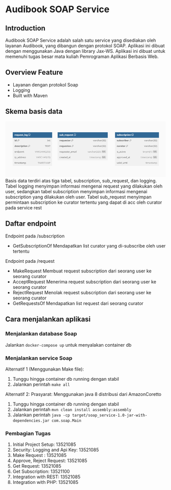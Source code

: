 # Audibook SOAP Service

## Introduction

Audibook SOAP Service adalah salah satu service yang disediakan oleh layanan Audibook, yang dibangun dengan protokol SOAP. Aplikasi ini dibuat dengan menggunakan Java dengan library Jax-WS. Aplikasi ini dibuat untuk memenuhi tugas besar mata kuliah Pemrograman Aplikasi Berbasis Web.

## Overview Feature

- Layanan dengan protokol Soap
- Logging
- Built with Maven

## Skema basis data

![skema](docs/erd.png)  
Basis data terdiri atas tiga tabel, subscription, sub_request, dan logging. Tabel logging menyimpan informasi mengenai request yang dilakukan oleh user, sedangkan tabel subscription menyimpan informasi mengenai subscription yang dilakukan oleh user. Tabel sub_request menyimpan permintaan subscription ke curator tertentu yang dapat di acc oleh curator pada service rest

## Daftar endpoint

Endpoint pada /subscription

- GetSubscriptionOf
  Mendapatkan list curator yang di-subscribe oleh user tertentu

Endpoint pada /request
- MakeRequest
  Membuat request subscription dari seorang user ke seorang curator
- AcceptRequest
  Menerima request subscription dari seorang user ke seorang curator
- RejectRequest
  Menolak request subscription dari seorang user ke seorang curator
- GetRequestsOf
  Mendapatkan list request dari seorang curator

## Cara menjalankan aplikasi
### Menjalankan database Soap
Jalankan `docker-compose up` untuk menyalakan container db

### Menjalankan service Soap
Alternatif 1 (Menggunakan Make file):
1. Tunggu hingga container db running dengan stabil
2. Jalankan perintah `make all`

Alternatif 2:
Prasyarat: Menggunakan java 8 distribusi dari AmazonCoretto
1. Tunggu hingga container db running dengan stabil
2. Jalankan perintah `mvn clean install assembly:assembly`
3. Jalankan perintah `java -cp target/soap_service-1.0-jar-with-dependencies.jar com.soap.Main`

### Pembagian Tugas

1. Initial Project Setup: 13521085
2. Security: Logging and Api Key: 13521085
3. Make Request : 13521085
4. Approve, Reject Request: 13521085
5. Get Request: 13521085
6. Get Subscription: 13521100
7. Integration with REST: 13521085
8. Integration with PHP: 13521085
